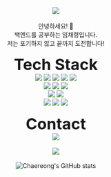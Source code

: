 <div align="center">
  <img src="https://capsule-render.vercel.app/api?type=rounded&color=auto&height=200&section=header&text=Chaereong%20Lim&fontSize=70&desc=welcome%20to%20my%20GitHub&descAlignY=80&descAlign=70&descSize=20">
</div>

<br>

<div align="center">
안녕하세요! 👋
  <br>
백엔드를 공부하는 임채령입니다.
  <br>
저는 포기하지 않고 끝까지 도전합니다!
</div>

<br>

<div align="center">
  <b style="font-size: 36px;">Tech Stack</b>
</div>

<div align="center">
  <img src="https://img.shields.io/badge/java-007396?style=for-the-badge&logo=OpenJDK&logoColor=white"> 
  <img src="https://img.shields.io/badge/Spring-6DB33F?style=for-the-badge&logo=Spring&logoColor=white">
  <img src="https://img.shields.io/badge/springboot-6DB33F?style=for-the-badge&logo=springboot&logoColor=white">
  <img src="https://img.shields.io/badge/Spring Data JPA-6DB33F?style=for-the-badge&logo=Spring&logoColor=white">
  <img src="https://img.shields.io/badge/Spring Security-6DB33F?style=for-the-badge&logo=Spring Security&logoColor=white">
  
  <br>
  
  <img src="https://img.shields.io/badge/MySQL-4479A1?style=for-the-badge&logo=MySQL&logoColor=white">
  <img src="https://img.shields.io/badge/RabbitMQ-FF6600?style=for-the-badge&logo=RabbitMQ&logoColor=white">
  <img src="https://img.shields.io/badge/Redis-DC382D?style=for-the-badge&logo=Redis&logoColor=white">
  
  <br>
  
  <img src="https://img.shields.io/badge/docker-%230db7ed.svg?style=for-the-badge&logo=docker&logoColor=white"> 
  <img src="https://img.shields.io/badge/GitHub Actions-2088FF?style=for-the-badge&logo=GitHub Actions&logoColor=white">

  <br>

  <img src="https://img.shields.io/badge/grafana-%23F46800.svg?style=for-the-badge&logo=grafana&logoColor=white">
  <img src="https://img.shields.io/badge/Prometheus-E6522C?style=for-the-badge&logo=Prometheus&logoColor=white">
  <img src="https://img.shields.io/badge/Kubernetes-326CE5?style=flat-square&logo=Kubernetes&logoColor=white"> 
</div>

<br>

<div align="center">
  <b style="font-size: 36px;">Contact</b>
</div>

<div align="center">
<a href="mailto:sa990422@gmail.com"><img src="https://img.shields.io/badge/Gmail-D0A9F5?style=flat-square&logo=Gmail&logoColor=white&link=mailto:sa990422@gmail.com"/></a>
</div>

<br>

<div align="center">
  <a href="https://hits.seeyoufarm.com">
    <img src="https://hits.seeyoufarm.com/api/count/incr/badge.svg?url=https%3A%2F%2Fgithub.com%2FLimchaereong%2Fhit-counter&count_bg=%2379C83D&title_bg=%23555555&icon=&icon_color=%23E7E7E7&title=hits&edge_flat=false">
  </a>
  <br>
  <br>
  <img src="https://github-readme-stats.vercel.app/api?username=Limchaereong&show_icons=true&theme=algolia" alt="Chaereong's GitHub stats">
</div>
